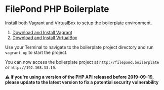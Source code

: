 # FilePond PHP Boilerplate

Install both Vagrant and VirtualBox to setup the boilerplate environment.

1. [Download and Install Vagrant](https://www.vagrantup.com/downloads.html)
2. [Download and Install VirtualBox](https://www.virtualbox.org/wiki/Downloads)

Use your Terminal to navigate to the boilerplate project directory and run `vagrant up` to start the project.

You can now access the boilerplate project at `http://filepond.boilerplate` or `http://192.168.33.10`.

**⚠️ If you're using a version of the PHP API released before 2019-09-19, please update to the latest version to fix a potential security vulnerability**
